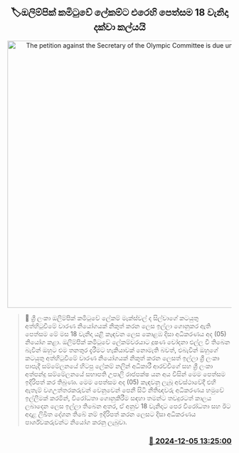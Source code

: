 <p align='center'><b><h2 align='center' title='The petition against the Secretary of the Olympic Committee is due until the 18th'>🏷ඔලිම්පික් කමිටුවේ ලේකම්ට එරෙහි පෙත්සම 18 වැනිදා දක්වා කල්යයි</h2></b></p>
<p align='center'><img src='https://helakuru.sgp1.cdn.digitaloceanspaces.com/esana/images/lib/court[1].jpg' width='600' alt='The petition against the Secretary of the Olympic Committee is due until the 18th'></p>

>📝 ශ්‍රී ලංකා ඔලිම්පික් කමිටුවේ ලේකම් මැක්ස්වල් ද සිල්වාගේ කටයුතු අත්හිටුවීමේ වාරණ නියෝගයක් නිකුත් කරන ලෙස ඉල්ලා ගොනුකර ඇති පෙත්සම මේ මස 18 වැනිදා යළි කැඳවන ලෙස කොළඹ දිසා අධිකරණය අද (05) නියෝග කළා.
ඔලිම්පික් කමිටුවේ ලේකම්වරයාට දූෂණ චෝදනා එල්ල වී තිබෙන බැවින් ඔහුට එම තනතුර දැරීමට හැකියාවක් නොමැති බවත්, එබැවින් ඔහුගේ කටයුතු අත්හිටුවීමේ වාරණ නියෝගයක් නිකුත් කරන ලෙසත් ඉල්ලා ශ්‍රී ලංකා පාපැදී සම්මේලනයේ හිටපු ලේකම් නලින් අධිකාරී ආරච්චිගේ සහ ශ්‍රී ලංකා අත්පන්දු සම්මේලනයේ සභාපති උපාලි රාජපක්ෂ යන අය විසින් මෙම පෙත්සම ඉදිරිපත් කර තිබුණා.
මෙම පෙත්සම අද (05) කැඳවනු ලැබූ අවස්ථාවේදී එහි ඇතැම් වගඋත්තරකරුවන් වෙනුවෙන් පෙනී සිටි නීතිඥවරු අධිකරණය හමුවේ ඉල්ලීමක් කරමින්, විරෝධතා ගොනුකිරීම සඳහා තමන්ට තවදුරටත් කාලය ලබාදෙන ලෙස ඉල්ලා තිබෙන අතර, ඒ අනුව 18 වැනිදාට පෙර විරෝධතා සහ ඊට අදාළ ලිඛිත දේශන තිබේ නම් ඉදිරිපත් කරන ලෙසට දිසා අධිකරණය පාර්ශ්වකරුවන්ට නියෝග කරනු ලැබුවා.


<h3 align='right'><a href='https://www.helakuru.lk/esana/p/105680/'>📅 2024-12-05 13:25:00</a></h3>
